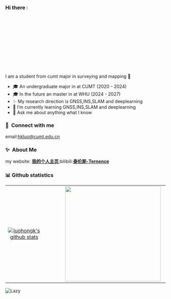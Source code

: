 ### Hi there <a href="https://www.gautamkrishnar.com/"><img src="https://media.giphy.com/media/hvRJCLFzcasrR4ia7z/giphy.gif" width="5%"></a>

I am a student from cumt major in surveying and mapping :rofl:

- 🎓 An undergraduate major in  at CUMT (2020 - 2024)
- 🎓 In the future an master in  at WHU (2024 - 2027)
- ✨ My research direction is GNSS,INS,SLAM and deeplearning
- 🌱 I’m currently learning GNSS,INS,SLAM and deeplearning
- 💬 Ask me about anything what I know
### 🔗 &nbsp;Connect with me
email:hkluo@cumt.edu.cn
### ✨&nbsp; About Me
my website: <a href="https://luohongkun.com/">**我的个人主页**</a>;bilibili:<a href="https://space.bilibili.com/688837845?spm_id_from=333.1007.0.0">**泰伦斯-Ternence**</a>
### 📊 Github statistics

<table>
<tr>
<td align="center" width="40%">
    

[![luohongk's github stats](https://github-readme-stats.vercel.app/api?username=luohongk&count_private=true&show_icons=true&theme=radical)](https://github.com/luohongk)
</td>
<td align="top" width="30%">
  <img align="right" style="margin: auto 8px" src="https://github-readme-stats.vercel.app/api/top-langs/?username=luohongk&layout=compact&langs_count=6&bg_color=E6E6FA" alt="">
</td>
<td align="center" width="30%">
    
<img width="300" style="margin: auto 8px" align="right" src="https://github-profile-trophy.vercel.app/?username=luohongk&theme=onedark&title=MultiLanguage,Joined2020,Commits,Experience&row=2&column=2" alt="">

</td>
</table>
</tr>  
<img src="https://github-readme-activity-graph.vercel.app/graph?username=luohongk&theme=github-compact&custom_title=Activity&radius=30&height=250" alt="Lazy">

<tr>



